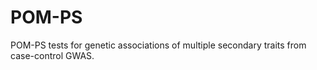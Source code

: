 # POM-PS
POM-PS tests for genetic associations of multiple secondary traits from case-control GWAS.

